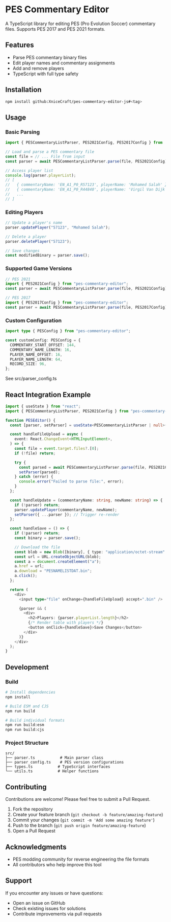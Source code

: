 # PES Commentary Editor

A TypeScript library for editing PES (Pro Evolution Soccer) commentary files. Supports PES 2017 and PES 2021 formats.

## Features

- Parse PES commentary binary files
- Edit player names and commentary assignments
- Add and remove players
- TypeScript with full type safety

## Installation

```bash
npm install github:XniceCraft/pes-commentary-editor-js#<tag>
```

## Usage

### Basic Parsing

```typescript
import { PESCommentaryListParser, PES2021Config, PES2017Config } from 'pes-commentary-editor';

// Load and parse a PES commentary file
const file = // ... File from input
const parser = await PESCommentaryListParser.parse(file, PES2021Config);

// Access player list
console.log(parser.playerList);
// [
//   { commentaryName: 'EN_A1_P0_R57123', playerName: 'Mohamed Salah' },
//   { commentaryName: 'EN_A1_P0_R44840', playerName: 'Virgil Van Dijk' },
//   ...
// ]
```

### Editing Players

```typescript
// Update a player's name
parser.updatePlayer("57123", "Mohamed Salah");

// Delete a player
parser.deletePlayer("57123");

// Save changes
const modifiedBinary = parser.save();
```

### Supported Game Versions

```typescript
// PES 2021
import { PES2021Config } from "pes-commentary-editor";
const parser = await PESCommentaryListParser.parse(file, PES2021Config);

// PES 2017
import { PES2017Config } from "pes-commentary-editor";
const parser = await PESCommentaryListParser.parse(file, PES2017Config);
```

### Custom Configuration

```typescript
import type { PESConfig } from "pes-commentary-editor";

const customConfig: PESConfig = {
  COMMENTARY_START_OFFSET: 144,
  COMMENTARY_NAME_LENGTH: 16,
  PLAYER_NAME_OFFSET: 16,
  PLAYER_NAME_LENGTH: 64,
  RECORD_SIZE: 96,
};
```

See src/parser_config.ts

## React Integration Example

```typescript
import { useState } from "react";
import { PESCommentaryListParser, PES2021Config } from "pes-commentary-editor";

function PESEditor() {
  const [parser, setParser] = useState<PESCommentaryListParser | null>(null);

  const handleFileUpload = async (
    event: React.ChangeEvent<HTMLInputElement>,
  ) => {
    const file = event.target.files?.[0];
    if (!file) return;

    try {
      const parsed = await PESCommentaryListParser.parse(file, PES2021Config);
      setParser(parsed);
    } catch (error) {
      console.error("Failed to parse file:", error);
    }
  };

  const handleUpdate = (commentaryName: string, newName: string) => {
    if (!parser) return;
    parser.updatePlayer(commentaryName, newName);
    setParser({ ...parser }); // Trigger re-render
  };

  const handleSave = () => {
    if (!parser) return;
    const binary = parser.save();

    // Download the file
    const blob = new Blob([binary], { type: "application/octet-stream" });
    const url = URL.createObjectURL(blob);
    const a = document.createElement("a");
    a.href = url;
    a.download = "PESNAMELISTDAT.bin";
    a.click();
  };

  return (
    <div>
      <input type="file" onChange={handleFileUpload} accept=".bin" />

      {parser && (
        <div>
          <h2>Players: {parser.playerList.length}</h2>
          {/* Render table with players */}
          <button onClick={handleSave}>Save Changes</button>
        </div>
      )}
    </div>
  );
}
```

## Development

### Build

```bash
# Install dependencies
npm install

# Build ESM and CJS
npm run build

# Build individual formats
npm run build:esm
npm run build:cjs
```

### Project Structure

```
src/
├── parser.ts           # Main parser class
├── parser_config.ts    # PES version configurations
├── types.ts           # TypeScript interfaces
└── utils.ts           # Helper functions
```

## Contributing

Contributions are welcome! Please feel free to submit a Pull Request.

1. Fork the repository
2. Create your feature branch (`git checkout -b feature/amazing-feature`)
3. Commit your changes (`git commit -m 'Add some amazing feature'`)
4. Push to the branch (`git push origin feature/amazing-feature`)
5. Open a Pull Request

## Acknowledgments

- PES modding community for reverse engineering the file formats
- All contributors who help improve this tool

## Support

If you encounter any issues or have questions:

- Open an issue on GitHub
- Check existing issues for solutions
- Contribute improvements via pull requests
